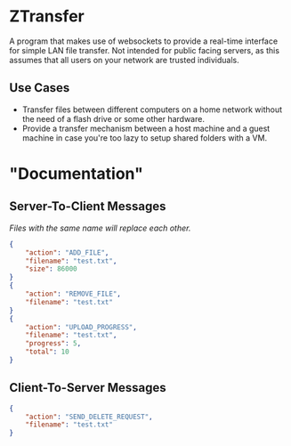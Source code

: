 # ZTransfer
A program that makes use of websockets to provide a real-time interface for simple LAN file transfer. Not intended for public facing servers, as this assumes that all users on your network are trusted individuals.

## Use Cases
- Transfer files between different computers on a home network without the need of a flash drive or some other hardware.
- Provide a transfer mechanism between a host machine and a guest machine in case you're too lazy to setup shared folders with a VM.

# "Documentation"

## Server-To-Client Messages
*Files with the same name will replace each other.*
```json
{
	"action": "ADD_FILE",
	"filename": "test.txt",
	"size": 86000
}
{
	"action": "REMOVE_FILE",
	"filename": "test.txt"
}
{
	"action": "UPLOAD_PROGRESS",
	"filename": "test.txt",
	"progress": 5,
	"total": 10
}
```

## Client-To-Server Messages
```json
{
	"action": "SEND_DELETE_REQUEST",
	"filename": "test.txt"
}
```
